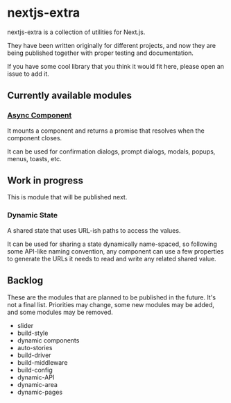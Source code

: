 # nextjs-extra

nextjs-extra is a collection of utilities for Next.js.

They have been written originally for different projects, and now they are being published together with proper testing and documentation.

If you have some cool library that you think it would fit here, please open an issue to add it.

## Currently available modules

### [Async Component](async-component.md)

It mounts a component and returns a promise that resolves when the component
closes.

It can be used for confirmation dialogs, prompt dialogs, modals, popups, menus, toasts, etc.

## Work in progress

This is module that will be published next.

### Dynamic State

A shared state that uses URL-ish paths to access the values.

It can be used for sharing a state dynamically name-spaced, so following some API-like naming convention, any component can use a few properties to generate the URLs it needs to read and write any related shared value.

## Backlog

These are the modules that are planned to be published in the future. It's not a final list. Priorities may change, some new modules may be added, and some modules may be removed.

- slider
- build-style
- dynamic components
- auto-stories
- build-driver
- build-middleware
- build-config
- dynamic-API
- dynamic-area
- dynamic-pages
